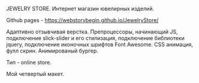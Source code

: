 JEWELRY STORE. Интернет магазин ювелирных изделий.

Github pages - https://webstorybegin.github.io/JewelryStore/

Адаптивно отзывчивая верстка. Препроцессоры, начинающий JS, подключение slick-slider и его стилизация, подключение библиотеки jquery, подключение иконочных шрифтов Font Awesome. 
CSS анимация, фулл скрин. Анимированый бургер. 

Тип - online store.

Мой четвертый макет.

